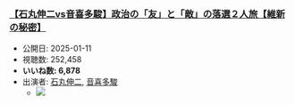 ### [【石丸伸二vs音喜多駿】政治の「友」と「敵」の落選２人旅【維新の秘密】](https://www.youtube.com/watch?v=T2JHeuKMcVg)
-   公開日: 2025-01-11
-   視聴数: 252,458
-   **いいね数: 6,878**
-   出演者: [石丸伸二](/rehacq_fan/people/石丸伸二 "wikilink"), [音喜多駿](/rehacq_fan/people/音喜多駿 "wikilink")
    - [![](https://img.youtube.com/vi/T2JHeuKMcVg/hqdefault.jpg)](https://www.youtube.com/watch?v=T2JHeuKMcVg)
